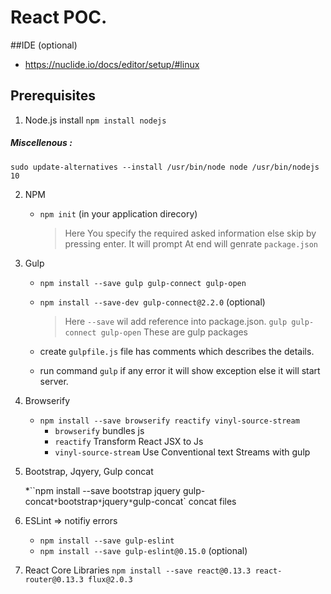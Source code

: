 # React POC.

##IDE (optional)
* https://nuclide.io/docs/editor/setup/#linux

## Prerequisites

1. Node.js install `npm install nodejs`

##### Miscellenous :
```sudo update-alternatives --install /usr/bin/node node /usr/bin/nodejs 10 ```

2. NPM
	- `npm init` (in your application direcory)
		> Here You specify the required asked information else skip by pressing enter.
		> It will prompt
		> At end will genrate `package.json`  
3. Gulp
	- `npm install --save gulp gulp-connect gulp-open`
	- `npm install --save-dev gulp-connect@2.2.0` (optional)
		> Here `--save` wil add reference into package.json.
		> `gulp gulp-connect gulp-open` These are gulp packages

    - create `gulpfile.js` file has comments which describes the details.
    - run command `gulp` if any error it will show exception else it will start server.
4. Browserify 
    * `npm install --save browserify reactify vinyl-source-stream`
        * `browserify` bundles js   
        * `reactify` Transform React JSX to Js
        * `vinyl-source-stream` Use Conventional text Streams with gulp
5. Bootstrap, Jqyery, Gulp concat

    *``npm install --save bootstrap jquery gulp-concat`
        * `bootstrap`
        * `jquery`
        * `gulp-concat` concat files
    
6. ESLint => notifiy errors
    * `npm install --save gulp-eslint`
    * `npm install --save gulp-eslint@0.15.0` (optional)
    
7. React Core Libraries `npm install --save react@0.13.3 react-router@0.13.3 flux@2.0.3`
    
    



